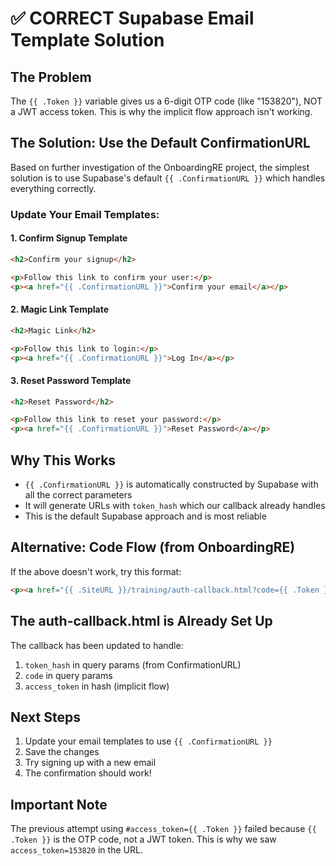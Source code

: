 # ✅ CORRECT Supabase Email Template Solution

## The Problem
The `{{ .Token }}` variable gives us a 6-digit OTP code (like "153820"), NOT a JWT access token. This is why the implicit flow approach isn't working.

## The Solution: Use the Default ConfirmationURL

Based on further investigation of the OnboardingRE project, the simplest solution is to use Supabase's default `{{ .ConfirmationURL }}` which handles everything correctly.

### Update Your Email Templates:

#### 1. Confirm Signup Template
```html
<h2>Confirm your signup</h2>

<p>Follow this link to confirm your user:</p>
<p><a href="{{ .ConfirmationURL }}">Confirm your email</a></p>
```

#### 2. Magic Link Template  
```html
<h2>Magic Link</h2>

<p>Follow this link to login:</p>
<p><a href="{{ .ConfirmationURL }}">Log In</a></p>
```

#### 3. Reset Password Template
```html
<h2>Reset Password</h2>

<p>Follow this link to reset your password:</p>
<p><a href="{{ .ConfirmationURL }}">Reset Password</a></p>
```

## Why This Works

- `{{ .ConfirmationURL }}` is automatically constructed by Supabase with all the correct parameters
- It will generate URLs with `token_hash` which our callback already handles
- This is the default Supabase approach and is most reliable

## Alternative: Code Flow (from OnboardingRE)

If the above doesn't work, try this format:
```html
<p><a href="{{ .SiteURL }}/training/auth-callback.html?code={{ .Token }}&type=signup">Confirm your email</a></p>
```

## The auth-callback.html is Already Set Up

The callback has been updated to handle:
1. `token_hash` in query params (from ConfirmationURL)
2. `code` in query params 
3. `access_token` in hash (implicit flow)

## Next Steps

1. Update your email templates to use `{{ .ConfirmationURL }}`
2. Save the changes
3. Try signing up with a new email
4. The confirmation should work!

## Important Note

The previous attempt using `#access_token={{ .Token }}` failed because `{{ .Token }}` is the OTP code, not a JWT token. This is why we saw `access_token=153820` in the URL.